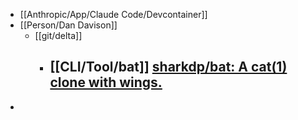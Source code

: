 - [[Anthropic/App/Claude Code/Devcontainer]]
- [[Person/Dan Davison]]
	- [[git/delta]]
		- [[CLI/Tool/bat]] [sharkdp/bat: A cat(1) clone with wings.](https://github.com/sharkdp/bat#readme)
			-
-